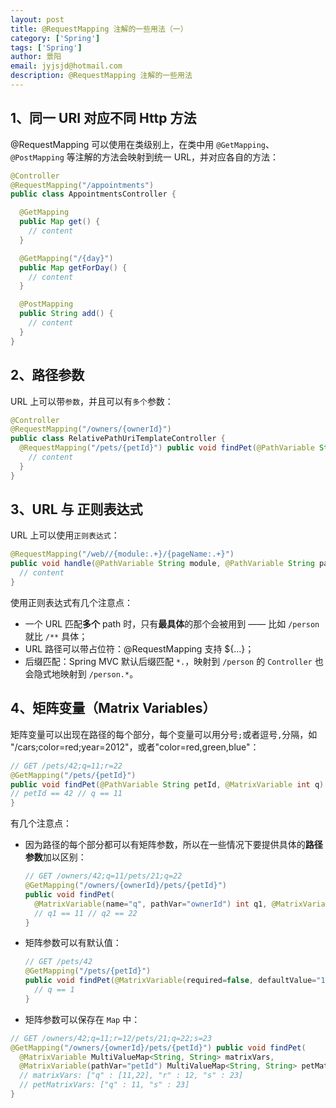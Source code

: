 ```yaml
---
layout: post
title: @RequestMapping 注解的一些用法（一）
category: ['Spring']
tags: ['Spring']
author: 景阳
email: jyjsjd@hotmail.com
description: @RequestMapping 注解的一些用法
---
```


## 1、同一 URI 对应不同 Http 方法
@RequestMapping 可以使用在类级别上，在类中用 `@GetMapping`、`@PostMapping` 等注解的方法会映射到统一 URL，并对应各自的方法：

```java
@Controller
@RequestMapping("/appointments")
public class AppointmentsController {

  @GetMapping
  public Map get() {
    // content
  }

  @GetMapping("/{day}")
  public Map getForDay() {
    // content
  }

  @PostMapping
  public String add() {
    // content
  }
}
```
## 2、路径参数
URL 上可以带`参数`，并且可以有`多个`参数：

```java
@Controller
@RequestMapping("/owners/{ownerId}")
public class RelativePathUriTemplateController {
  @RequestMapping("/pets/{petId}") public void findPet(@PathVariable String ownerId, @PathVariable String petId, Model model) {
    // content
  }
}
```

## 3、URL 与 正则表达式
URL 上可以使用`正则表达式`：

```java
@RequestMapping("/web//{module:.+}/{pageName:.+}") 
public void handle(@PathVariable String module, @PathVariable String pageName) { 
  // content  
}
```

使用正则表达式有几个注意点：
* 一个 URL 匹配**多个** path 时，只有**最具体**的那个会被用到 —— 比如 `/person` 就比 `/**` 具体；
* URL 路径可以带占位符：@RequestMapping 支持 ${…}；
* 后缀匹配：Spring MVC 默认后缀匹配 `*.`，映射到 `/person` 的 `Controller` 也会隐式地映射到 `/person.*`。


## 4、矩阵变量（Matrix Variables）
矩阵变量可以出现在路径的每个部分，每个变量可以用分号`;`或者逗号`,`分隔，如 "/cars;color=red;year=2012"，或者"color=red,green,blue"：

```java
// GET /pets/42;q=11;r=22
@GetMapping("/pets/{petId}") 
public void findPet(@PathVariable String petId, @MatrixVariable int q) {
// petId == 42 // q == 11
}
```

有几个注意点：
* 因为路径的每个部分都可以有矩阵参数，所以在一些情况下要提供具体的**路径参数**加以区别：

  ```java
  // GET /owners/42;q=11/pets/21;q=22
  @GetMapping("/owners/{ownerId}/pets/{petId}") 
  public void findPet(
    @MatrixVariable(name="q", pathVar="ownerId") int q1, @MatrixVariable(name="q", pathVar="petId") int q2) {
    // q1 == 11 // q2 == 22
  }
  ```

* 矩阵参数可以有默认值：

  ```java
  // GET /pets/42
  @GetMapping("/pets/{petId}") 
  public void findPet(@MatrixVariable(required=false, defaultValue="1") int q) {
    // q == 1
  }
  ```

* 矩阵参数可以保存在 `Map` 中：

```java
// GET /owners/42;q=11;r=12/pets/21;q=22;s=23
@GetMapping("/owners/{ownerId}/pets/{petId}") public void findPet(
  @MatrixVariable MultiValueMap<String, String> matrixVars, 
  @MatrixVariable(pathVar="petId") MultiValueMap<String, String> petMatrixVars) {
  // matrixVars: ["q" : [11,22], "r" : 12, "s" : 23] 
  // petMatrixVars: ["q" : 11, "s" : 23]
}
```
